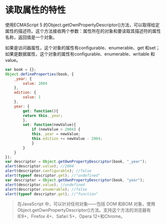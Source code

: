 # 读取属性的特性

使用ECMAScript 5 的Object.getOwnPropertyDescriptor()方法，可以取得给定属性的描述符。这个方法接收两个参数：属性所在的对象和要读取其描述符的属性名称，返回值是一个对象。

如果是访问器属性，这个对象的属性有configurable、enumerable、get 和set；如果是数据属性，这个对象的属性有configurable、enumerable、writable 和value。

```javascript
var book = {};
Object.defineProperties(book, {
	_year: {
		value: 2004
	},
	edition: {
		value: 1
	},
	year: {
		get: function(){
		return this._year;
		},
		set: function(newValue){
			if (newValue > 2004) {
			this._year = newValue;
			this.edition += newValue - 2004;
			}
		}
	}
});
var descriptor = Object.getOwnPropertyDescriptor(book, "_year");
alert(descriptor.value); //2004
alert(descriptor.configurable); //false
alert(typeof descriptor.get); //"undefined"
var descriptor = Object.getOwnPropertyDescriptor(book, "year");
alert(descriptor.value); //undefined
alert(descriptor.enumerable); //false
alert(typeof descriptor.get); //"function"
```

> 在JavaScript 中，可以针对任何对象——包括 DOM 和BOM 对象，使用Object.getOwnPropertyDescriptor()方法。支持这个方法的浏览器有IE9+、Firefox 4+、Safari 5+、Opera 12+和Chrome。